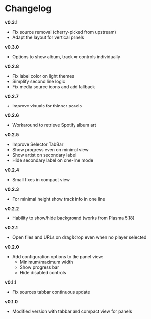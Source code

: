 Changelog
=========

**v0.3.1**
- Fix source removal (cherry-picked from upstream)
- Adapt the layout for vertical panels

**v0.3.0**
- Options to show album, track or controls individually

**v0.2.8**
- Fix label color on light themes
- Simplify second line logic
- Fix media source icons and add fallback

**v0.2.7**
- Improve visuals for thinner panels

**v0.2.6**
- Workaround to retrieve Spotify album art

**v0.2.5**
- Improve Selector TabBar
- Show progress even on minimal view
- Show artist on secondary label
- Hide secondary label on one-line mode

**v0.2.4**
- Small fixes in compact view

**v0.2.3**
- For minimal height show track info in one line

**v0.2.2**
- Hability to show/hide background (works from Plasma 5.18)

**v0.2.1**
- Open files and URLs on drag&drop even when no player selected

**v0.2.0**

- Add configuration options to the panel view:
    * Minimum/maximum width
    * Show progress bar
    * Hide disabled controls

**v0.1.1**

- Fix sources tabbar continuous update

**v0.1.0**

- Modified version with tabbar and compact view for panels
